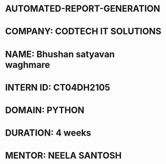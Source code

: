 # AUTOMATED-REPORT-GENERATION

# COMPANY: CODTECH IT SOLUTIONS 

# NAME: Bhushan satyavan waghmare

# INTERN ID: CT04DH2105

# DOMAIN: PYTHON

# DURATION: 4 weeks

# MENTOR: NEELA SANTOSH


